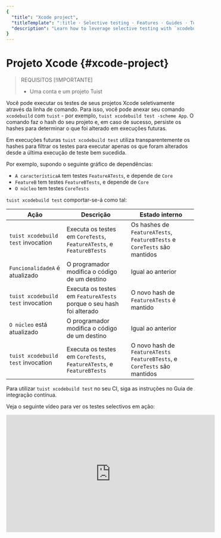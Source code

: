 ```yaml
---
{
  "title": "Xcode project",
  "titleTemplate": ":title · Selective testing · Features · Guides · Tuist",
  "description": "Learn how to leverage selective testing with `xcodebuild`."
}
---
```

# Projeto Xcode {#xcode-project}

> REQUISITOS [!IMPORTANTE]
> - Uma conta e um projeto
>   <LocalizedLink href="/guides/server/accounts-and-projects">Tuist</LocalizedLink>

Você pode executar os testes de seus projetos Xcode seletivamente através da
linha de comando. Para isso, você pode anexar seu comando `xcodebuild` com
`tuist` - por exemplo, `tuist xcodebuild test -scheme App`. O comando faz o hash
do seu projeto e, em caso de sucesso, persiste os hashes para determinar o que
foi alterado em execuções futuras.

Em execuções futuras `tuist xcodebuild test` utiliza transparentemente os hashes
para filtrar os testes para executar apenas os que foram alterados desde a
última execução de teste bem sucedida.

Por exemplo, supondo o seguinte gráfico de dependências:

- `A característicaA` tem testes `FeatureATests`, e depende de `Core`
- `FeatureB` tem testes `FeatureBTests`, e depende de `Core`
- `O núcleo` tem testes `CoreTests`

`tuist xcodebuild test` comportar-se-á como tal:

| Ação                               | Descrição                                                            | Estado interno                                                             |
| ---------------------------------- | -------------------------------------------------------------------- | -------------------------------------------------------------------------- |
| `tuist xcodebuild test` invocation | Executa os testes em `CoreTests`, `FeatureATests`, e `FeatureBTests` | Os hashes de `FeatureATests`, `FeatureBTests` e `CoreTests` são mantidos   |
| `FuncionalidadeA` é atualizado     | O programador modifica o código de um destino                        | Igual ao anterior                                                          |
| `tuist xcodebuild test` invocation | Executa os testes em `FeatureATests` porque o seu hash foi alterado  | O novo hash de `FeatureATests` é mantido                                   |
| `O núcleo` está atualizado         | O programador modifica o código de um destino                        | Igual ao anterior                                                          |
| `tuist xcodebuild test` invocation | Executa os testes em `CoreTests`, `FeatureATests`, e `FeatureBTests` | O novo hash de `FeatureATests` `FeatureBTests`, e `CoreTests` são mantidos |

Para utilizar `tuist xcodebuild test` no seu CI, siga as instruções no
<LocalizedLink href="/guides/integrations/continuous-integration">Guia de
integração contínua</LocalizedLink>.

Veja o seguinte vídeo para ver os testes selectivos em ação:

<iframe title="Run tests selectively in your Xcode projects" width="560" height="315" src="https://videos.tuist.dev/videos/embed/1SjekbWSYJ2HAaVjchwjfQ" frameborder="0" allowfullscreen="" sandbox="allow-same-origin allow-scripts allow-popups allow-forms"></iframe>
